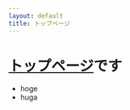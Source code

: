 ```yaml
---
layout: default
title: トップページ
---
```


# [トップページ](http://hosokawa3217.github.io/githubpages_test/)です

* hoge
* huga

[]()
